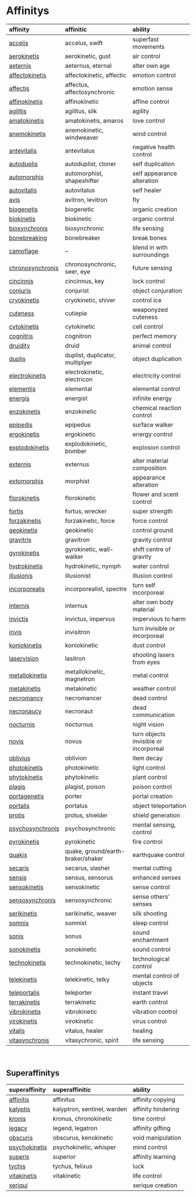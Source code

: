 # Affinitys

| affinity | affinitic | ability |
| :------- | :-------- | :------ |
| [accelis](affinitys/superspeed.md) | accelus, swift | superfast movements |
| [aerokinetis](affinitys/aerokinetis.md) | aerokinetic, gust | air control |
| [aeternis](affinitys/aeternis.md) | aeternus, eternal | alter own age |
| [affectokinetis](affinitys/affectokinetis.md) | affectokinetic, affectic | emotion control |
| [affectis](affinitys/affectis.md) | affectus, affectosynchronic | emotion sense |
| [affinokinetis](affinitys/affinokinetis.md) | affinokinetic | affine control |
| [agilitis](affinitys/agilitis.md) | agilitus, silk | agility |
| [amatokinetis](affinitys/amatokinetis.md) | amatokinetis, amaros | love control |
| [anemokinetis](affinitys/anemokinetis.md) | anemokinetic, windweaver | wind control |
| [antevitalis](affinitys/antevitalis.md) | antevitalus | negative health control |
| [autoduplis](affinitys/autoduplis.md) | autoduplist, cloner | self duplication |
| [automorphis](affinitys/metamorphis.md) | automorphist, shapeshifter | self appearance alteration |
| [autovitalis](affinitys/autovitalis.md) | autovitalus | self healer |
| [avis](affinitys/avis.md) | avitron, levitron | fly |
| [biogenetis](affinitys/biogenetis.md) | biogenetic | organic creation |
| [biokinetis](affinitys/biokinetis.md) | biokinetic | organic control |
| [biosynchronis](affinitys/biosynchronis.md) | biosynchronic | life sensing |
| [bonebreaking](affinitys/bonebreaking.md) | bonebreaker | break bones |
| [camoflage](affinitys/camoflage.md) | – | blend in with surroundings |
| [chronosynchronis](affinitys/chronosynchronis.md) | chronosynchronic, seer, eye | future sensing |
| [cincinnis](affinitys/cincinnic.md) | cincinnus, key | lock control |
| [conjuris](affinitys/conjuris.md) | conjurist | object conjuration |
| [cryokinetis](affinitys/cryokinetis.md) | cryokinetic, shiver | control ice |
| [cuteness](affinitys/cuteness.md) | cutiepie | weaponyzed cuteness |
| [cytokinetis](affinitys/cytokinetis.md) | cytokinetic | cell control |
| [cognitris](affinitys/cognitris.md) | cognitron | perfect memory |
| [druidity](affinitys/druidity.md) | druid | animal control |
| [duplis](affinitys/duplis.md) | duplist, duplicator, multiplyer | object duplication |
| [electrokinetis](affinitys/electrokinetis.md) | electrokinetic, electricon | electricity control |
| [elementis](affinitys/elementalis.md) | elemental | elemental control |
| [energis](affinitys/energis.md) | energist | infinite energy |
| [enzokinetis](affinitys/enzokinetis.md) | enzokinetic | chemical reaction control |
| [epipedis](affinitys/epipedis.md) | epipedus | surface walker |
| [ergokinetis](affinitys/ergokinetis.md) | ergokinetic | energy control |
| [explodokinetis](affinitys/explodokinetis.md) | explodokinetic, bomber | explosion control |
| [externis](affinitys/externis.md) | externus | alter material composition |
| [extomorphis](affinitys/extomorphis.md) | morphist | appearance alteration |
| [florokinetis](affinitys/florokinetis.md) | florokinetic | flower and scent control |
| [fortis](affinitys/fortis.md) | fortus, wrecker | super strength |
| [forzakinetis](affinitys/forzakinetis.md) | forzakinetic, force | force control |
| [geokinetis](affinitys/geokinetis.md) | geokinetic | control ground |
| [gravitris](affinitys/gravitris.md) | gravitron | gravity control |
| [gyrokinetis](affinitys/gyrokinetis.md) | gyrokinetic, wall-walker | shift centre of gravity |
| [hydrokinetis](affinitys/hydrokinetis.md) | hydrokinetic, nymph | water control |
| [illusionis](affinitys/illusionis.md) | illusionist | illusion control |
| [incorporealis](affinitys/incorporealis.md) | incorporealist, spectre | turn self incorporeal |
| [internis](affinitys/internis.md) | internus | alter own body material |
| [invictis](affinitys/invictis.md) | invictus, impervus | impervious to harm |
| [invis](affinitys/invis.md) | invisitron | turn invisible or incorporeal |
| [koniokinetis](affinitys/koniokinetis.md) | koniokinetic | dust control |
| [laservision](affinitys/laservision.md) | lasitron | shooting lasers from eyes |
| [metallokinetis](affinitys/metallokinetis.md) | metallokinetic, magnetron | metal control |
| [metakinetis](affinitys/metakinetis.md) | metakinetic | weather control |
| [necromancy](affinitys/necromancy.md) | necromancer | dead control |
| [necronaucy](affinitys/necronaucy.md) | necronaut | dead communication |
| [nocturnis](affinitys/nocturnis.md) | nocturnus | night vision |
| [novis](affinitys/novis.md) | novus | turn objects invisible or incorporeal |
| [oblivius](affinitys/oblivius.md) | oblivion | item decay |
| [photokinetis](affinitys/photokinetis.md) | photokinetic | light control |
| [phytokinetis](affinitys/phytokinetis.md) | phytokinetic | plant control |
| [plagis](affinitys/plagis.md) | plagist, poison | poison control |
| [portagenetis](affinitys/portagenetis.md) | porter | portal creation |
| [portalis](affinitys/portalis.md) | portalus | object teleportation |
| [protis](affinitys/protis.md) | protus, shielder | shield generation |
| [psychosynchronis](affinitys/psychosynchronis.md) | psychosynchronic | mental sensing, control |
| [pyrokinetis](affinitys/pyrokinetis.md) | pyrokinetic | fire control |
| [quakis](affinitys/quakis.md) | quake, ground/earth-braker/shaker | earthquake control |
| [secaris](affinitys/secaris.md) | secarus, slasher | mental cutting |
| [sensis](affinitys/sensis.md) | sensus, sensorus | enhanced senses |
| [sensokinetis](affinitys/sensokinetis.md) | sensokinetic | sense control |
| [sensosynchronis](affinitys/sensosynchronis.md) | sensosynchronic | sense others’ senses |
| [serikinetis](affinitys/serikinetis.md) | serikinetic, weaver | silk shooting |
| [somnis](affinitys/somnis.md) | somnist | sleep control |
| [sonis](affinitys/sonis.md) | sonus | sound enchantment |
| [sonokinetis](affinitys/sonokinetis.md) | sonokinetic | sound control |
| [technokinetis](affinitys/technokinetis.md) | technokinetic, techy | technological control |
| [telekinetis](affinitys/telekinetis.md) | telekinetic, telky | mental control of objects |
| [teleportalis](affinitys/teleportalis.md) | teleporter | instant travel |
| [terrakinetis](affinitys/terrakinetis.md) | terrakinetic | earth control |
| [vibrokinetis](affinitys/vibrokinetis.md) | vibrokinetic | vibration control |
| [virokinetis](affinitys/virokinetis.md) | virokinetic | virus control |
| [vitalis](affinitys/vitalis.md) | vitalus, healer | healing |
| [vitasynchronis](affinitys/vitasynchronis.md) | vitasychronic, spirit | life sensing |


<br>


## Superaffinitys

| superaffinity | superaffinitic | ability |
| :------------ | :------------- | :------ |
| [affinitis](affinitys/affinitis.md) | affinitus | affinity copying |
| [kalyptis](affinitys/kalyptis.md) | kalyptron, sentinel, warden | affinity hindering |
| [kronis](affinitys/kronis.md) | kronus, chronokinetic | time control |
| [legacy](affinitys/legacy.md) | legend, legatron | affinity gifting |
| [obscuris](affinitys/obscuris.md) | obscurus, kenokinetic | void manipulation |
| [psychokinetis](affinitys/psychokinetis.md) | psychokinetic, whisper | mind control |
| [superis](affinitys/superis.md) | superior | affinity learning |
| [tychis](affinitys/tychis.md) | tychus, felixus | luck |
| [vitakinetis](affinitys/vitakinetis.md) | vitakinetic | life control |
| [xeriqui](../xeriqui/readme.md) | | xerique creation |
